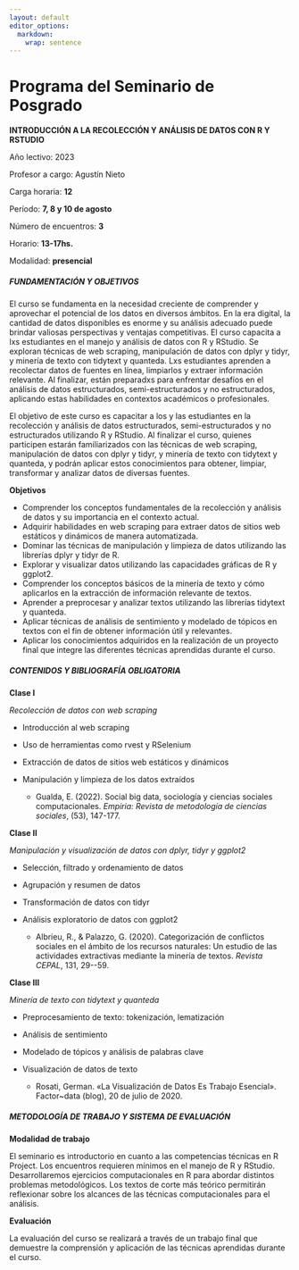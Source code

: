 ```yaml
---
layout: default
editor_options: 
  markdown: 
    wrap: sentence
---
```


# Programa del Seminario de Posgrado

**INTRODUCCIÓN A LA RECOLECCIÓN Y ANÁLISIS DE DATOS CON R Y RSTUDIO**

Año lectivo: 2023

Profesor a cargo: Agustín Nieto

Carga horaria: **12**

Período: **7, 8 y 10 de agosto**

Número de encuentros: **3**

Horario: **13-17hs.**

Modalidad: **presencial**

##### FUNDAMENTACIÓN Y OBJETIVOS

El curso se fundamenta en la necesidad creciente de comprender y aprovechar el potencial de los datos en diversos ámbitos. En la era digital, la cantidad de datos disponibles es enorme y su análisis adecuado puede brindar valiosas perspectivas y ventajas competitivas. El curso capacita a lxs estudiantes en el manejo y análisis de datos con R y RStudio. Se exploran técnicas de web scraping, manipulación de datos con dplyr y tidyr, y minería de texto con tidytext y quanteda. Lxs estudiantes aprenden a recolectar datos de fuentes en línea, limpiarlos y extraer información relevante. Al finalizar, están preparadxs para enfrentar desafíos en el análisis de datos estructurados, semi-estructurados y no estructurados, aplicando estas habilidades en contextos académicos o profesionales.

El objetivo de este curso es capacitar a los y las estudiantes en la recolección y análisis de datos estructurados, semi-estructurados y no estructurados utilizando R y RStudio. Al finalizar el curso, quienes participen estarán familiarizados con las técnicas de web scraping, manipulación de datos con dplyr y tidyr, y minería de texto con tidytext y quanteda, y podrán aplicar estos conocimientos para obtener, limpiar, transformar y analizar datos de diversas fuentes.

**Objetivos**

-	Comprender los conceptos fundamentales de la recolección y análisis de datos y su importancia en el contexto actual.
-	Adquirir habilidades en web scraping para extraer datos de sitios web estáticos y dinámicos de manera automatizada.
-	Dominar las técnicas de manipulación y limpieza de datos utilizando las librerías dplyr y tidyr de R.
-	Explorar y visualizar datos utilizando las capacidades gráficas de R y ggplot2.
-	Comprender los conceptos básicos de la minería de texto y cómo aplicarlos en la extracción de información relevante de textos.
-	Aprender a preprocesar y analizar textos utilizando las librerías tidytext y quanteda.
-	Aplicar técnicas de análisis de sentimiento y modelado de tópicos en textos con el fin de obtener información útil y relevantes.
-	Aplicar los conocimientos adquiridos en la realización de un proyecto final que integre las diferentes técnicas aprendidas durante el curso.


##### CONTENIDOS Y BIBLIOGRAFÍA OBLIGATORIA

**Clase I**

*Recolección de datos con web scraping*

  *	Introducción al web scraping
  *	Uso de herramientas como rvest y RSelenium
  *	Extracción de datos de sitios web estáticos y dinámicos
  *	Manipulación y limpieza de los datos extraídos
  
    +   Gualda, E.
        (2022).
        Social big data, sociología y ciencias sociales computacionales.
        *Empiria: Revista de metodología de ciencias sociales*, (53), 147-177.

**Clase II**

*Manipulación y visualización de datos con dplyr, tidyr y ggplot2*

  *	Selección, filtrado y ordenamiento de datos
  *	Agrupación y resumen de datos
  *	Transformación de datos con tidyr
  *	Análisis exploratorio de datos con ggplot2
  
    +   Albrieu, R., & Palazzo, G.
        (2020).
        Categorización de conflictos sociales en el ámbito de los recursos naturales: Un estudio de las actividades extractivas mediante la minería de textos.
        *Revista CEPAL*, 131, 29--59.

**Clase III**

*Minería de texto con tidytext y quanteda*

  *	Preprocesamiento de texto: tokenización, lematización
  *	Análisis de sentimiento
  *	Modelado de tópicos y análisis de palabras clave
  *	Visualización de datos de texto
  
    +   Rosati, German.
        «La Visualización de Datos Es Trabajo Esencial».
        Factor\~data (blog), 20 de julio de 2020.


##### METODOLOGÍA DE TRABAJO Y SISTEMA DE EVALUACIÓN

**Modalidad de trabajo**

El seminario es introductorio en cuanto a las competencias técnicas en R Project.
Los encuentros requieren mínimos en el manejo de R y RStudio.
Desarrollaremos ejercicios computacionales en R para abordar distintos problemas metodológicos.
Los textos de corte más teórico permitirán reflexionar sobre los alcances de las técnicas computacionales para el análisis.

**Evaluación**

La evaluación del curso se realizará a través de un trabajo final que demuestre la comprensión y aplicación de las técnicas aprendidas durante el curso.
